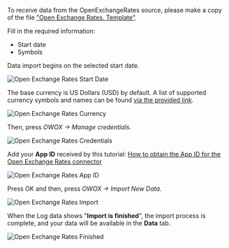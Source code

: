 To receive data from the OpenExchangeRates source, please make a copy of the file ["Open Exchange Rates. Template"](https://docs.google.com/spreadsheets/d/1rvjCh_aGAcYgZRPzrePhkginVH6pJ5GoyN51z5HJD_I/copy). 

Fill in the required information:

- Start date
- Symbols

Data import begins on the selected start date. 

![Open Exchange Rates Start Date](/src/Integrations/OpenExchangeRates/res/openrates_date.png)

The base currency is US Dollars (USD) by default. A list of supported currency symbols and names can be found [via the provided link](https://docs.openexchangerates.org/reference/supported-currencies).

![Open Exchange Rates Currency](/src/Integrations/OpenExchangeRates/res/openrates_currency.png)

Then, press *OWOX -> Manage credentials*. 

![Open Exchange Rates Credentials](/src/Integrations/OpenExchangeRates/res/openrates_credentials.png)

Add your **App ID** received by this tutorial: [How to obtain the App ID for the Open Exchange Rates connector](/src/Integrations/OpenExchangeRates/CREDENTIALS.md)

![Open Exchange Rates App ID](/src/Integrations/OpenExchangeRates/res/openrates_appid.png)

Press OK and then, press *OWOX -> Import New Data*.

![Open Exchange Rates Import](/src/Integrations/OpenExchangeRates/res/openrates_import.png)

When the Log data shows "**Import is finished**", the import process is complete, and your data will be available in the **Data** tab.

![Open Exchange Rates Finished](/src/Integrations/OpenExchangeRates/res/openrates_finished.png)